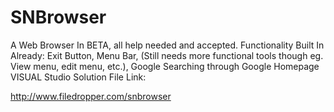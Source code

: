 # SNBrowser
A Web Browser In BETA, all help needed and accepted.
Functionality Built In Already:
Exit Button, Menu Bar, (Still needs more functional tools though eg. View menu, edit menu, etc.), Google Searching through Google Homepage
VISUAL Studio Solution File Link:

http://www.filedropper.com/snbrowser
